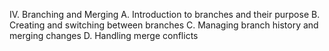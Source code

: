 IV. Branching and Merging
A. Introduction to branches and their purpose
B. Creating and switching between branches
C. Managing branch history and merging changes
D. Handling merge conflicts